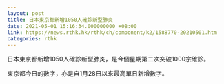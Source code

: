 ```yaml
---
layout: post
title: 日本東京都新增1050人確診新型肺炎
date: 2021-05-01 15:16:34.000000000 +08:00
link: https://news.rthk.hk/rthk/ch/component/k2/1588770-20210501.htm
categories: rthk
---
```


日本東京都新增1050人確診新型肺炎，是今個星期第二次突破1000宗確診。

東京都今日的數字，亦是自1月28日以來最高單日新增數字。
